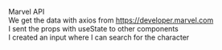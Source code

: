 Marvel API <br/>
We get the data with axios from https://developer.marvel.com <br/>
I sent the props with useState to other components <br/>
I created an input where I can search for the character<br/>
